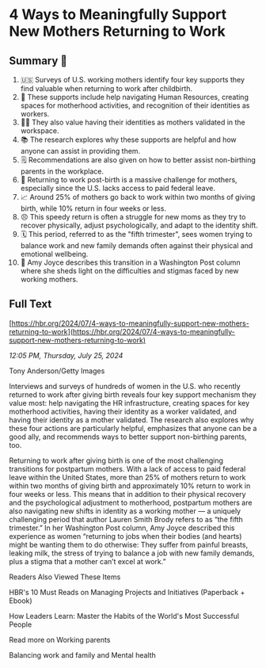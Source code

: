 # 4 Ways to Meaningfully Support New Mothers Returning to Work

## Summary 🤖

1. 🇺🇸 Surveys of U.S. working mothers identify four key supports they find valuable when returning to work after childbirth.
2. 💼  These supports include help navigating Human Resources, creating spaces for motherhood activities, and recognition of their identities as workers. 
3. 👩‍👧 They also value having their identities as mothers validated in the workspace.
4. 📚 The research explores why these supports are helpful and how anyone can assist in providing them.
5. 🗒️ Recommendations are also given on how to better assist non-birthing parents in the workplace.
6. 🤱 Returning to work post-birth is a massive challenge for mothers, especially since the U.S. lacks access to paid federal leave.
7. 📈 Around 25% of mothers go back to work within two months of giving birth, while 10% return in four weeks or less.
8. 😣 This speedy return is often a struggle for new moms as they try to recover physically, adjust psychologically, and adapt to the identity shift.
9. 🗓️ This period, referred to as the "fifth trimester", sees women trying to balance work and new family demands often against their physical and emotional wellbeing.
10. 📰 Amy Joyce describes this transition in a Washington Post column where she sheds light on the difficulties and stigmas faced by new working mothers.

## Full Text

[https://hbr.org/2024/07/4-ways-to-meaningfully-support-new-mothers-returning-to-work](https://hbr.org/2024/07/4-ways-to-meaningfully-support-new-mothers-returning-to-work)

*12:05 PM, Thursday, July 25, 2024*

Tony Anderson/Getty Images

Interviews and surveys of hundreds of women in the U.S. who recently returned to work after giving birth reveals four key support mechanism they value most: help navigating the HR infrastructure, creating spaces for key motherhood activities, having their identity as a worker validated, and having their identity as a mother validated. The research also explores why these four actions are particularly helpful, emphasizes that anyone can be a good ally, and recommends ways to better support non-birthing parents, too.

Returning to work after giving birth is one of the most challenging transitions for postpartum mothers. With a lack of access to paid federal leave within the United States, more than 25% of mothers return to work within two months of giving birth and approximately 10% return to work in four weeks or less. This means that in addition to their physical recovery and the psychological adjustment to motherhood, postpartum mothers are also navigating new shifts in identity as a working mother — a uniquely challenging period that author Lauren Smith Brody refers to as “the fifth trimester.” In her Washington Post column, Amy Joyce described this experience as women “returning to jobs when their bodies (and hearts) might be wanting them to do otherwise: They suffer from painful breasts, leaking milk, the stress of trying to balance a job with new family demands, plus a stigma that a mother can’t excel at work.”

Readers Also Viewed These Items

HBR's 10 Must Reads on Managing Projects and Initiatives (Paperback + Ebook)

How Leaders Learn: Master the Habits of the World's Most Successful People

Read more on Working parents

Balancing work and family and Mental health

